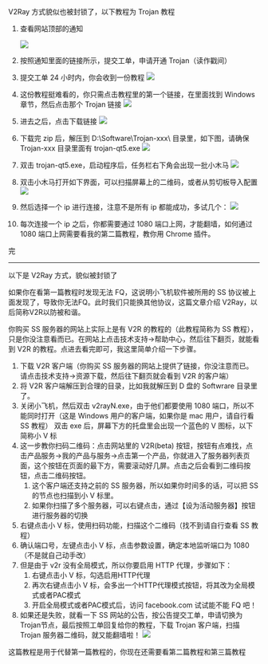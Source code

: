 V2Ray 方式貌似也被封锁了，以下教程为 Trojan 教程

1. 查看网站顶部的通知
    
    ![](https://wx2.sinaimg.cn/mw690/652c38b1gy1gcc8xwfd7qj21o00o4444.jpg)
2. 按照通知里面的链接所示，提交工单，申请开通 Trojan（读作戳间）
3. 提交工单 24 小时内，你会收到一份教程
    ![](https://wx2.sinaimg.cn/mw690/652c38b1gy1gcc91ntndfj21l00k7dk3.jpg)
4. 这份教程挺难看的，你只需点击教程里的第一个链接，在里面找到 Windows 章节，然后点击那个 Trojan 链接
    ![](https://wx4.sinaimg.cn/mw690/652c38b1gy1gcc93fwhtvj21lq0h5n03.jpg)
5. 进去之后，点击下载链接
    ![](https://wx4.sinaimg.cn/mw690/652c38b1gy1gcc9506yn7j21lg0rr7b9.jpg)
6. 下载完 zip 后，解压到 D:\Software\Trojan-xxx\ 目录里，如下图，请确保 Trojan-xxx 目录里面有 trojan-qt5.exe
    ![](https://wx4.sinaimg.cn/mw690/652c38b1gy1gcc99em164j216h0nxdjt.jpg)
7. 双击 trojan-qt5.exe，启动程序后，任务栏右下角会出现一批小木马
    ![](https://wx2.sinaimg.cn/mw690/652c38b1gy1gcc9avbw89j20is03nt95.jpg)
8. 双击小木马打开如下界面，可以扫描屏幕上的二维码，或者从剪切板导入配置
    ![](https://wx2.sinaimg.cn/mw690/652c38b1gy1gccdrxplvxj20zq0f1jtm.jpg)
9. 然后选择一个 ip 进行连接，注意不是所有 ip 都能成功，多试几个：
    ![](https://wx3.sinaimg.cn/mw690/652c38b1gy1gceqb7hv7kj210j0pjwp1.jpg)
10. 每次连接一个 ip 之后，你都需要通过 1080 端口上网，才能翻墙，如何通过 1080 端口上网需要看我的第二篇教程，教你用 Chrome 插件。

完

--------
以下是 V2Ray 方式，貌似被封锁了

如果你在看第一篇教程时发现无法 FQ，这说明小飞机软件被所用的 SS 协议被上面发现了，导致你无法FQ。此时我们只能换其他协议，这篇文章介绍 V2Ray，以后简称V2R以防被和谐。

你购买 SS 服务器的网站上实际上是有 V2R 的教程的（此教程简称为 SS 教程），只是你没注意看而已。在网站上点击技术支持->帮助中心，然后往下翻页，就能看到 V2R 的教程。点进去看完即可，我这里简单介绍一下步骤。

1. 下载 V2R 客户端（你购买 SS 服务器的网站上提供了链接，你没注意而已。请点击技术支持->资源下载，然后往下翻页就会看到 V2R 的客户端）
2. 将 V2R 客户端解压到合理的目录，比如我就解压到 D 盘的 Softwrare 目录里了。
3. 关闭小飞机，然后双击 v2rayN.exe，由于他们都要使用 1080 端口，所以不能同时打开（这是 Windows 用户的客户端，如果你是 mac 用户，请自行看 SS 教程）
    双击 exe 后，屏幕下方的托盘里会出现一个蓝色的 V 图标，以下简称小 V 标
4. 这一步教你扫码二维码：点击网站里的 V2R(beta) 按钮，按钮有点难找，点击产品服务->我的产品与服务->点击第一个产品，你就进入了服务器列表页面，这个按钮在页面的最下方，需要滚动好几屏。点击之后会看到二维码按钮，点击二维码按钮。
    1. 这个客户端还支持之前的 SS 服务器，所以如果你时间多的话，可以把 SS 的节点也扫描到小 V 标里。
    2. 如果你扫描了多个服务器，可以右键点击，通过【设为活动服务器】按钮进行服务器的切换
5. 右键点击小 V 标，使用扫码功能，扫描这个二维码（找不到请自行查看 SS 教程）
6. 确认端口号，左键点击小 V 标，点击参数设置，确定本地监听端口为 1080（不是就自己动手改）
7. 但是由于 v2r 没有全局模式，所以你要启用 HTTP 代理，步骤如下：
    1. 右键点击小 V 标，勾选启用HTTP代理
    2. 再次右键点击小 V 标，会多出一个HTTP代理模式按钮，将其改为全局模式或者PAC模式
    3. 开启全局模式或者PAC模式后，访问 facebook.com 试试能不能 FQ 吧！
8. 如果还是失败，就看一下 SS 网站的公告，按公告提交工单，申请切换为Trojan节点，最后按照工单回复给你的教程，下载 Trojan 客户端，扫描 Trojan 服务器二维码，就又能翻墙啦！
    ![](https://wx4.sinaimg.cn/mw690/652c38b1gy1gcc8tgzgjbj20yy0eeabo.jpg)

这篇教程是用于代替第一篇教程的，你现在还需要看第二篇教程和第三篇教程
